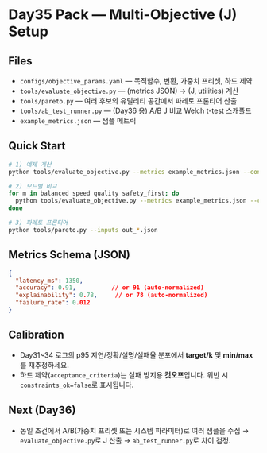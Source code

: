 # Day35 Pack — Multi-Objective (J) Setup

## Files
- `configs/objective_params.yaml` — 목적함수, 변환, 가중치 프리셋, 하드 제약
- `tools/evaluate_objective.py` — (metrics JSON) → (J, utilities) 계산
- `tools/pareto.py` — 여러 후보의 유틸리티 공간에서 파레토 프론티어 산출
- `tools/ab_test_runner.py` — (Day36 용) A/B J 비교 Welch t-test 스캐폴드
- `example_metrics.json` — 샘플 메트릭

## Quick Start
```bash
# 1) 예제 계산
python tools/evaluate_objective.py --metrics example_metrics.json --config configs/objective_params.yaml --weight_preset balanced

# 2) 모드별 비교
for m in balanced speed quality safety_first; do
  python tools/evaluate_objective.py --metrics example_metrics.json --config configs/objective_params.yaml --weight_preset $m > out_$m.json
done

# 3) 파레토 프론티어
python tools/pareto.py --inputs out_*.json
```

## Metrics Schema (JSON)
```json
{
  "latency_ms": 1350,
  "accuracy": 0.91,          // or 91 (auto-normalized)
  "explainability": 0.78,     // or 78 (auto-normalized)
  "failure_rate": 0.012
}
```

## Calibration
- Day31~34 로그의 p95 지연/정확/설명/실패율 분포에서 **target/k** 및 **min/max**를 재추정하세요.
- 하드 제약(`acceptance_criteria`)는 실패 방지용 **컷오프**입니다. 위반 시 `constraints_ok=false`로 표시됩니다.

## Next (Day36)
- 동일 조건에서 A/B(가중치 프리셋 또는 시스템 파라미터)로 여러 샘플을 수집 → `evaluate_objective.py`로 J 산출 → `ab_test_runner.py`로 차이 검정.
```

